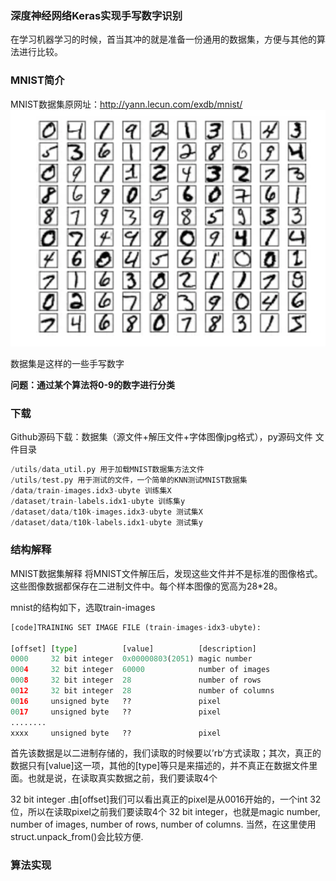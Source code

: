 
### 深度神经网络Keras实现手写数字识别

在学习机器学习的时候，首当其冲的就是准备一份通用的数据集，方便与其他的算法进行比较。

### MNIST简介
MNIST数据集原网址：http://yann.lecun.com/exdb/mnist/
![](assets/markdown-img-paste-20190216133336752.png)

数据集是这样的一些手写数字

**问题：通过某个算法将0-9的数字进行分类**

### 下载
Github源码下载：数据集（源文件+解压文件+字体图像jpg格式），py源码文件
文件目录
```python
/utils/data_util.py 用于加载MNIST数据集方法文件
/utils/test.py 用于测试的文件，一个简单的KNN测试MNIST数据集
/data/train-images.idx3-ubyte 训练集X
/dataset/train-labels.idx1-ubyte 训练集y
/dataset/data/t10k-images.idx3-ubyte 测试集X
/dataset/data/t10k-labels.idx1-ubyte 测试集y
```

### 结构解释
MNIST数据集解释
将MNIST文件解压后，发现这些文件并不是标准的图像格式。这些图像数据都保存在二进制文件中。每个样本图像的宽高为28*28。

mnist的结构如下，选取train-images
```python
[code]TRAINING SET IMAGE FILE (train-images-idx3-ubyte):

[offset] [type]          [value]          [description]
0000     32 bit integer  0x00000803(2051) magic number
0004     32 bit integer  60000            number of images
0008     32 bit integer  28               number of rows
0012     32 bit integer  28               number of columns
0016     unsigned byte   ??               pixel
0017     unsigned byte   ??               pixel
........
xxxx     unsigned byte   ??               pixel
```

首先该数据是以二进制存储的，我们读取的时候要以’rb’方式读取；其次，真正的数据只有[value]这一项，其他的[type]等只是来描述的，并不真正在数据文件里面。也就是说，在读取真实数据之前，我们要读取4个

32 bit integer
.由[offset]我们可以看出真正的pixel是从0016开始的，一个int 32位，所以在读取pixel之前我们要读取4个 32 bit integer，也就是magic number, number of images, number of rows, number of columns. 当然，在这里使用struct.unpack_from()会比较方便.

### 算法实现
